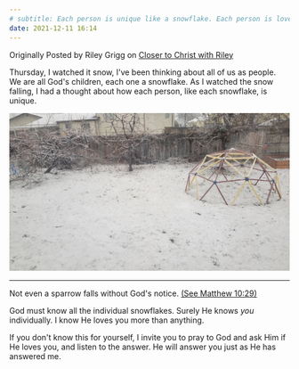 ```yaml
---
# subtitle: Each person is unique like a snowflake. Each person is loved by God individually.
date: 2021-12-11 16:14
---
```


Originally Posted by Riley Grigg on [Closer to Christ with Riley](https://closertochrist-riley.blogspot.com/2021/12/each-one-snowflake.html) <!-- on December 11, 2021 at 4:14 PM MST -->

Thursday, I watched it snow, I've been thinking about all of us as people. We are all God's children, each one a snowflake. As I watched the snow falling, I had a thought about how each person, like each snowflake, is unique.

<img class="img-responsive" src="/public/img/snowy-backyard.webp" alt="a child's climbing dome in the snow with lightly snowy trees and a fence in the background" title="a child's climbing dome in the snow with lightly snowy trees and a fence in the background">

----------

Not even a sparrow falls without God's notice.
[(See Matthew 10:29)](https://www.churchofjesuschrist.org/study/scriptures/nt/matt/10?id=p29&lang=eng#p29)

God must know all the individual snowflakes. Surely He knows _you_ individually. I know He loves you more than anything.

If you don't know this for yourself, I invite you to pray to God and ask Him if He loves you, and listen to the answer. He will answer you just as He has answered me.

